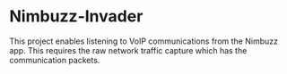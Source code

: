 Nimbuzz-Invader
===============

This project enables listening to VoIP communications from the Nimbuzz app. This requires the raw network traffic capture which has the communication packets. 
